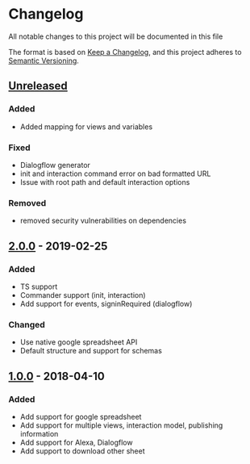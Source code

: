 # Changelog

All notable changes to this project will be documented in this file

The format is based on [Keep a Changelog](https://keepachangelog.com/en/1.0.0/),
and this project adheres to [Semantic Versioning](https://semver.org/spec/v2.0.0.html).

## [Unreleased]

### Added

- Added mapping for views and variables

### Fixed

- Dialogflow generator
- init and interaction command error on bad formatted URL
- Issue with root path and default interaction options

### Removed

- removed security vulnerabilities on dependencies

## [2.0.0] - 2019-02-25

### Added

- TS support
- Commander support (init, interaction)
- Add support for events, signinRequired (dialogflow)

### Changed

- Use native google spreadsheet API
- Default structure and support for schemas

## [1.0.0] - 2018-04-10

### Added

- Add support for google spreadsheet
- Add support for multiple views, interaction model, publishing information
- Add support for Alexa, Dialogflow
- Add support to download other sheet

[unreleased]: https://github.com/VoxaAI/voxa-cli/compare/2.0.0...staging
[2.0.0]: https://github.com/VoxaAI/voxa-cli/compare/1.0.0-alpha1...2.0.0
[1.0.0]: https://github.com/VoxaAI/voxa-cli/releases/tag/1.0.0-alpha1
